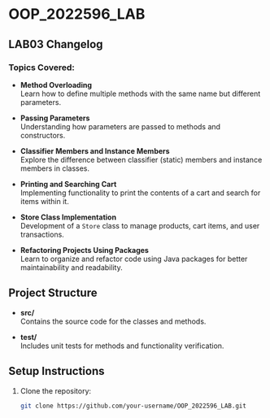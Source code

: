 # OOP_2022596_LAB

## LAB03 Changelog

### Topics Covered:
- **Method Overloading**  
  Learn how to define multiple methods with the same name but different parameters.

- **Passing Parameters**  
  Understanding how parameters are passed to methods and constructors.

- **Classifier Members and Instance Members**  
  Explore the difference between classifier (static) members and instance members in classes.

- **Printing and Searching Cart**  
  Implementing functionality to print the contents of a cart and search for items within it.

- **Store Class Implementation**  
  Development of a `Store` class to manage products, cart items, and user transactions.

- **Refactoring Projects Using Packages**  
  Learn to organize and refactor code using Java packages for better maintainability and readability.

## Project Structure

- **src/**  
  Contains the source code for the classes and methods.

- **test/**  
  Includes unit tests for methods and functionality verification.

## Setup Instructions

1. Clone the repository:
   ```bash
   git clone https://github.com/your-username/OOP_2022596_LAB.git
